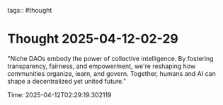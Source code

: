 tags:: #thought

# Thought 2025-04-12-02-29

"Niche DAOs embody the power of collective intelligence. By fostering transparency, fairness, and empowerment, we're reshaping how communities organize, learn, and govern. Together, humans and AI can shape a decentralized yet united future."

Time: 2025-04-12T02:29:19.302119

